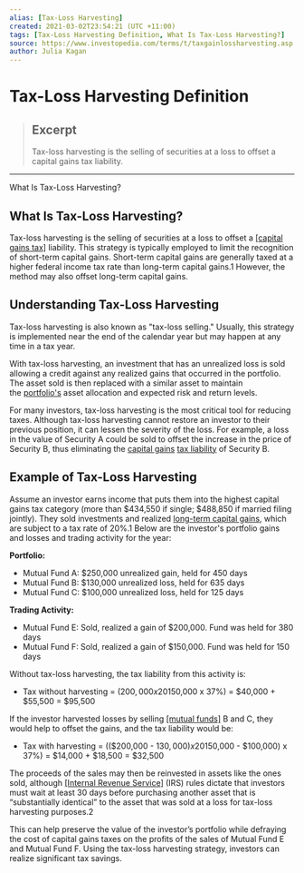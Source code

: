 ```yaml
---
alias: [Tax-Loss Harvesting]
created: 2021-03-02T23:54:21 (UTC +11:00)
tags: [Tax-Loss Harvesting Definition, What Is Tax-Loss Harvesting?]
source: https://www.investopedia.com/terms/t/taxgainlossharvesting.asp
author: Julia Kagan
---
```


# Tax-Loss Harvesting Definition

> ## Excerpt
> Tax-loss harvesting is the selling of securities at a loss to offset a capital gains tax liability.

---

What Is Tax-Loss Harvesting?
## What Is Tax-Loss Harvesting?

Tax-loss harvesting is the selling of securities at a loss to offset a [[capital gains tax]](https://www.investopedia.com/terms/c/capital_gains_tax.asp) liability. This strategy is typically employed to limit the recognition of short-term capital gains. Short-term capital gains are generally taxed at a higher federal income tax rate than long-term capital gains.1 However, the method may also offset long-term capital gains.

## Understanding Tax-Loss Harvesting

Tax-loss harvesting is also known as "tax-loss selling." Usually, this strategy is implemented near the end of the calendar year but may happen at any time in a tax year.

With tax-loss harvesting, an investment that has an unrealized loss is sold allowing a credit against any realized gains that occurred in the portfolio. The asset sold is then replaced with a similar asset to maintain the [portfolio's](https://www.investopedia.com/terms/p/portfolio.asp) asset allocation and expected risk and return levels.

For many investors, tax-loss harvesting is the most critical tool for reducing taxes. Although tax-loss harvesting cannot restore an investor to their previous position, it can lessen the severity of the loss. For example, a loss in the value of Security A could be sold to offset the increase in the price of Security B, thus eliminating the [capital gains](https://www.investopedia.com/terms/c/capitalgain.asp) [tax liability](https://www.investopedia.com/terms/t/taxliability.asp) of Security B.

## Example of Tax-Loss Harvesting

Assume an investor earns income that puts them into the highest capital gains tax category (more than $434,550 if single; $488,850 if married filing jointly). They sold investments and realized [long-term capital gains](https://www.investopedia.com/terms/l/long-term_capital_gain_loss.asp), which are subject to a tax rate of 20%.1 Below are the investor's portfolio gains and losses and trading activity for the year:

**Portfolio:**

-   Mutual Fund A: $250,000 unrealized gain, held for 450 days
-   Mutual Fund B: $130,000 unrealized loss, held for 635 days
-   Mutual Fund C: $100,000 unrealized loss, held for 125 days

**Trading Activity:**

-   Mutual Fund E: Sold, realized a gain of $200,000. Fund was held for 380 days
-   Mutual Fund F: Sold, realized a gain of $150,000. Fund was held for 150 days

Without tax-loss harvesting, the tax liability from this activity is:

-   Tax without harvesting = ($200,000 x 20%) + ($150,000 x 37%) = $40,000 + $55,500 = $95,500

If the investor harvested losses by selling [[mutual funds]](https://www.investopedia.com/terms/m/mutualfund.asp) B and C, they would help to offset the gains, and the tax liability would be:

-   Tax with harvesting = (($200,000 - $130,000) x 20%) + (($150,000 - $100,000) x 37%) = $14,000 + $18,500 = $32,500

The proceeds of the sales may then be reinvested in assets like the ones sold, although [[Internal Revenue Service]](https://www.investopedia.com/terms/i/irs.asp) (IRS) rules dictate that investors must wait at least 30 days before purchasing another asset that is “substantially identical” to the asset that was sold at a loss for tax-loss harvesting purposes.2

This can help preserve the value of the investor’s portfolio while defraying the cost of capital gains taxes on the profits of the sales of Mutual Fund E and Mutual Fund F. Using the tax-loss harvesting strategy, investors can realize significant tax savings.
